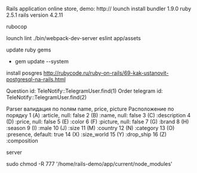 Rails application online store, demo:
http://
lounch install
bundler 1.9.0
ruby 2.5.1
rails version 4.2.11


rubocop

lounch lint
./bin/webpack-dev-server
eslint app/assets


update ruby gems
- gem update --system

install posgres
http://rubycode.ru/ruby-on-rails/69-kak-ustanovit-postgresql-na-rails.html


Question
id: TeleNotify::TelegramUser.find(1)
Order telegram
id: TeleNotify::TelegramUser.find(2)

Parser
валидация по полям name, price, picture
Расположение по порядку
1 (A) :article, null: false
2 (B) :name, null: false
3 (C) :description
4 (D) :price, null: false
5 (E) :color
6 (F) :picture, null: false
7 (G) :brand
8 (H) :season
9 (I) :male
10 (J) :size
11 (M) :country
12 (N) :category
13 (O) :presence, default: true
14 (X) :size_world
15 (Y) :drop_ship
16 (Z) :composition


server

sudo chmod -R 777 '/home/rails-demo/app/current/node_modules'
